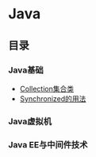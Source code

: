 # Java
## 目录
### Java基础
- [Collection集合类](./java_basics/collection.md)
- [Synchronized的用法]()  
### Java虚拟机
### Java EE与中间件技术